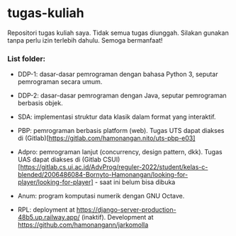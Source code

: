 # tugas-kuliah

Repositori tugas kuliah saya. Tidak semua tugas diunggah. Silakan gunakan tanpa perlu izin terlebih dahulu. Semoga bermanfaat!

### List folder: 

- DDP-1: dasar-dasar pemrograman dengan bahasa Python 3, seputar pemrograman secara umum.

- DDP-2: dasar-dasar pemrograman dengan Java, seputar pemrograman berbasis objek.

- SDA: implementasi struktur data klasik dalam format yang interaktif.

- PBP: pemrograman berbasis platform (web). Tugas UTS dapat diakses di (Gitlab)[https://gitlab.com/hamonangan.nito/uts-pbp-e03]

- Adpro: pemrograman lanjut (concurrency, design pattern, dkk). Tugas UAS dapat diakses di (Gitlab CSUI)[https://gitlab.cs.ui.ac.id/AdvProg/reguler-2022/student/kelas-c-blended/2006486084-Bornyto-Hamonangan/looking-for-player/looking-for-player] - saat ini belum bisa dibuka

- Anum: program komputasi numerik dengan GNU Octave.

- RPL: deployment at https://django-server-production-48b5.up.railway.app/ (inaktif). Development at https://github.com/hamonangann/jarkomolla
